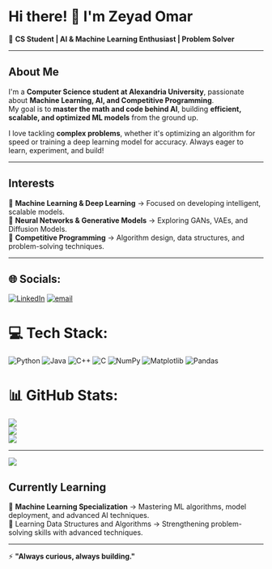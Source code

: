 # Hi there! 👋 I'm Zeyad Omar  

🚀 **CS Student | AI & Machine Learning Enthusiast | Problem Solver**  

---

## About Me  
I'm a **Computer Science student at Alexandria University**, passionate about **Machine Learning, AI, and Competitive Programming**.  
My goal is to **master the math and code behind AI**, building **efficient, scalable, and optimized ML models** from the ground up.  

I love tackling **complex problems**, whether it's optimizing an algorithm for speed or training a deep learning model for accuracy. Always eager to learn, experiment, and build!  

---

## Interests  
🔹 **Machine Learning & Deep Learning** → Focused on developing intelligent, scalable models.  
🔹 **Neural Networks & Generative Models** → Exploring GANs, VAEs, and Diffusion Models.  
🔹 **Competitive Programming** → Algorithm design, data structures, and problem-solving techniques.  

---



## 🌐 Socials:
[![LinkedIn](https://img.shields.io/badge/LinkedIn-%230077B5.svg?logo=linkedin&logoColor=white)](https://www.linkedin.com/in/zeyad-omar-aa1655244/)
 [![email](https://img.shields.io/badge/Email-D14836?logo=gmail&logoColor=white)](mailto:zeyadyasser027@gmail.com) 

# 💻 Tech Stack:
![Python](https://img.shields.io/badge/python-3670A0?style=for-the-badge&logo=python&logoColor=ffdd54) ![Java](https://img.shields.io/badge/java-%23ED8B00.svg?style=for-the-badge&logo=openjdk&logoColor=white) ![C++](https://img.shields.io/badge/c++-%2300599C.svg?style=for-the-badge&logo=c%2B%2B&logoColor=white) ![C](https://img.shields.io/badge/c-%2300599C.svg?style=for-the-badge&logo=c&logoColor=white) ![NumPy](https://img.shields.io/badge/numpy-%23013243.svg?style=for-the-badge&logo=numpy&logoColor=white) ![Matplotlib](https://img.shields.io/badge/Matplotlib-%23ffffff.svg?style=for-the-badge&logo=Matplotlib&logoColor=black) ![Pandas](https://img.shields.io/badge/pandas-%23150458.svg?style=for-the-badge&logo=pandas&logoColor=white)
# 📊 GitHub Stats:
![](https://github-readme-stats.vercel.app/api?username=ZeyadOmar27&theme=radical&hide_border=false&include_all_commits=false&count_private=false)<br/>
![](https://nirzak-streak-stats.vercel.app/?user=ZeyadOmar27&theme=radical&hide_border=false)<br/>
![](https://github-readme-stats.vercel.app/api/top-langs/?username=ZeyadOmar27&theme=radical&hide_border=false&include_all_commits=false&count_private=false&layout=compact)

---
[![](https://visitcount.itsvg.in/api?id=ZeyadOmar27&icon=0&color=0)](https://visitcount.itsvg.in)

<!-- Proudly created with GPRM ( https://gprm.itsvg.in ) -->

## Currently Learning  
📌 **Machine Learning Specialization** → Mastering ML algorithms, model deployment, and advanced AI techniques.  
📌 Learning Data Structures and Algorithms → Strengthening problem-solving skills with advanced techniques.

---


⚡ **"Always curious, always building."**  

